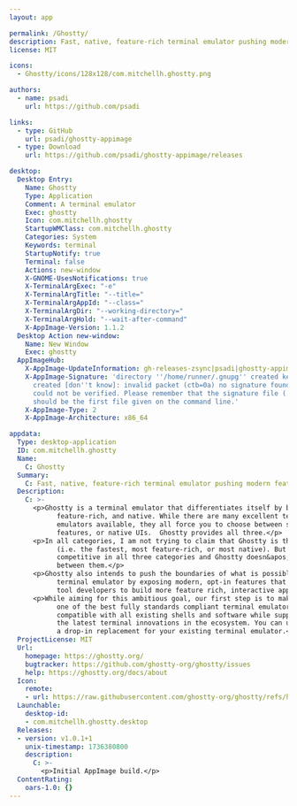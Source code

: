 ```yaml
---
layout: app

permalink: /Ghostty/
description: Fast, native, feature-rich terminal emulator pushing modern features
license: MIT

icons:
  - Ghostty/icons/128x128/com.mitchellh.ghostty.png

authors:
  - name: psadi
    url: https://github.com/psadi

links:
  - type: GitHub
    url: psadi/ghostty-appimage
  - type: Download
    url: https://github.com/psadi/ghostty-appimage/releases

desktop:
  Desktop Entry:
    Name: Ghostty
    Type: Application
    Comment: A terminal emulator
    Exec: ghostty
    Icon: com.mitchellh.ghostty
    StartupWMClass: com.mitchellh.ghostty
    Categories: System
    Keywords: terminal
    StartupNotify: true
    Terminal: false
    Actions: new-window
    X-GNOME-UsesNotifications: true
    X-TerminalArgExec: "-e"
    X-TerminalArgTitle: "--title="
    X-TerminalArgAppId: "--class="
    X-TerminalArgDir: "--working-directory="
    X-TerminalArgHold: "--wait-after-command"
    X-AppImage-Version: 1.1.2
  Desktop Action new-window:
    Name: New Window
    Exec: ghostty
  AppImageHub:
    X-AppImage-UpdateInformation: gh-releases-zsync|psadi|ghostty-appimage|latest|*x86_64.AppImage.zsync
    X-AppImage-Signature: 'directory ''/home/runner/.gnupg'' created keybox ''/home/runner/.gnupg/pubring.kbx''
      created [don''t know]: invalid packet (ctb=0a) no signature found the signature
      could not be verified. Please remember that the signature file (.sig or .asc)
      should be the first file given on the command line.'
    X-AppImage-Type: 2
    X-AppImage-Architecture: x86_64

appdata:
  Type: desktop-application
  ID: com.mitchellh.ghostty
  Name:
    C: Ghostty
  Summary:
    C: Fast, native, feature-rich terminal emulator pushing modern features
  Description:
    C: >-
      <p>Ghostty is a terminal emulator that differentiates itself by being fast,
            feature-rich, and native. While there are many excellent terminal
            emulators available, they all force you to choose between speed,
            features, or native UIs.  Ghostty provides all three.</p>
      <p>In all categories, I am not trying to claim that Ghostty is the best
            (i.e. the fastest, most feature-rich, or most native). But Ghostty is
            competitive in all three categories and Ghostty doesn&apos;t make you choose
            between them.</p>
      <p>Ghostty also intends to push the boundaries of what is possible with a
            terminal emulator by exposing modern, opt-in features that enable CLI
            tool developers to build more feature rich, interactive applications.</p>
      <p>While aiming for this ambitious goal, our first step is to make Ghostty
            one of the best fully standards compliant terminal emulator, remaining
            compatible with all existing shells and software while supporting all of
            the latest terminal innovations in the ecosystem. You can use Ghostty as
            a drop-in replacement for your existing terminal emulator.</p>
  ProjectLicense: MIT
  Url:
    homepage: https://ghostty.org/
    bugtracker: https://github.com/ghostty-org/ghostty/issues
    help: https://ghostty.org/docs/about
  Icon:
    remote:
    - url: https://raw.githubusercontent.com/ghostty-org/ghostty/refs/heads/main/images/icons/icon_256.png
  Launchable:
    desktop-id:
    - com.mitchellh.ghostty.desktop
  Releases:
  - version: v1.0.1+1
    unix-timestamp: 1736380800
    description:
      C: >-
        <p>Initial AppImage build.</p>
  ContentRating:
    oars-1.0: {}
---
```


